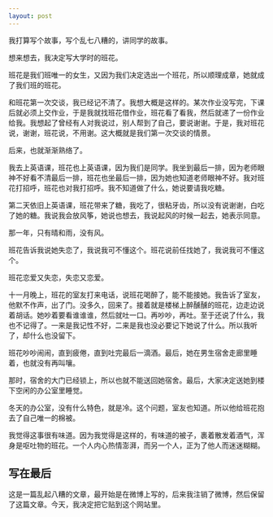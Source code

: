 ```yaml
---
layout: post
---
```


我打算写个故事，写个乱七八糟的，讲同学的故事。

想来想去，我决定写大学时的班花。

班花是我们班唯一的女生，又因为我们决定选出一个班花，所以顺理成章，她就成了我们班的班花。

和班花第一次交谈，我已经记不清了。我想大概是这样的。某次作业没写完，下课后就必须上交作业，于是我就找班花借作业，班花看了看我，然后就递了一份作业给我。我想起了曾经有人对我说过，别人帮到了自己，要说谢谢。于是，我对班花说，谢谢，班花说，不用谢。这大概就是我们第一次交谈的情景。

后来，也就渐渐熟络了。

我去上英语课，班花也上英语课，因为我们是同学。我坐到最后一排，因为老师眼神不好看不清最后一排，班花也坐最后一排，因为她也知道老师眼神不好。我对班花打招呼，班花也对我打招呼。我不知道做了什么，她说要请我吃糖。

第二天依旧上英语课，班花带来了糖，我吃了，很粘牙齿，所以没有说谢谢，白吃了她的糖。我说我会放风筝，她说也想去，我说起风的时候一起去，她表示同意。

那一年，只有晴和雨，没有风。

班花告诉我说她失恋了，我说我可不懂这个。班花说前任找她了，我说我可不懂这个。

班花恋爱又失恋，失恋又恋爱。

十一月晚上，班花的室友打来电话，说班花喝醉了，能不能接她。我告诉了室友，他默不作声，出了门。没多久，回来了。接着就是楼梯上醉醺醺的班花，边走边说着胡话。她吵着要看谁谁谁，然后就吐一口。再吵吵，再吐。至于还说了什么，我也不记得了。一来是我记性不好，二来是我也没必要记下她说了什么。所以我听了，却什么也没留下。

班花吵吵闹闹，直到疲倦，直到吐完最后一滴酒。最后，她在男生宿舍走廊里睡着，也就没有再叫嚷。

那时，宿舍的大门已经锁上，所以也就不能送回她宿舍。最后，大家决定送她到楼下空闲的办公室里睡觉。

冬天的办公室，没有什么特色，就是冷。这个问题，室友也知道。所以他给班花抱去了自己唯一的棉被。

我觉得这事很有味道。因为我觉得是这样的，有味道的被子，裹着散发着酒气，浑身是呕吐物的班花。一个人内心热情澎湃，而另一个人，正为了他人而迷迷糊糊。  



## 写在最后

这是一篇乱起八糟的文章，最开始是在微博上写的，后来我注销了微博，然后保留了这篇文章。今天，我决定把它贴到这个网站里。
